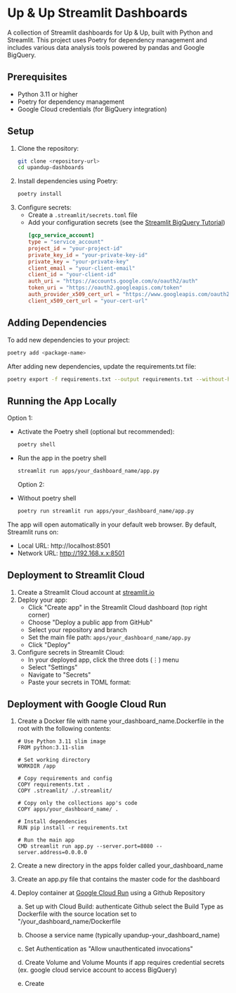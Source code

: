 # Up & Up Streamlit Dashboards

A collection of Streamlit dashboards for Up & Up, built with Python and Streamlit. This project uses Poetry for dependency management and includes various data analysis tools powered by pandas and Google BigQuery.

## Prerequisites

- Python 3.11 or higher
- Poetry for dependency management
- Google Cloud credentials (for BigQuery integration)

## Setup

1. Clone the repository:
   ```bash
   git clone <repository-url>
   cd upandup-dashboards
   ```
2. Install dependencies using Poetry:
   ```bash
   poetry install
   ```
3. Configure secrets:
   - Create a `.streamlit/secrets.toml` file
   - Add your configuration secrets (see the [Streamlit BigQuery Tutorial](https://docs.streamlit.io/develop/tutorials/databases/bigquery))
     ```toml
     [gcp_service_account]
     type = "service_account"
     project_id = "your-project-id"
     private_key_id = "your-private-key-id"
     private_key = "your-private-key"
     client_email = "your-client-email"
     client_id = "your-client-id"
     auth_uri = "https://accounts.google.com/o/oauth2/auth"
     token_uri = "https://oauth2.googleapis.com/token"
     auth_provider_x509_cert_url = "https://www.googleapis.com/oauth2/v1/certs"
     client_x509_cert_url = "your-cert-url"
     ```

## Adding Dependencies

To add new dependencies to your project:

```bash
poetry add <package-name>
```

After adding new dependencies, update the requirements.txt file:

```bash
poetry export -f requirements.txt --output requirements.txt --without-hashes --only main
```

## Running the App Locally

Option 1:

- Activate the Poetry shell (optional but recommended):
  ```bash
  poetry shell
  ```
- Run the app in the poetry shell

  ```bash
  streamlit run apps/your_dashboard_name/app.py
  ```

  Option 2:

- Without poetry shell
  ```bash
  poetry run streamlit run apps/your_dashboard_name/app.py
  ```

The app will open automatically in your default web browser. By default, Streamlit runs on:

- Local URL: http://localhost:8501
- Network URL: http://192.168.x.x:8501

## Deployment to Streamlit Cloud

1. Create a Streamlit Cloud account at [streamlit.io](https://streamlit.io)
2. Deploy your app:
   - Click "Create app" in the Streamlit Cloud dashboard (top right corner)
   - Choose "Deploy a public app from GitHub"
   - Select your repository and branch
   - Set the main file path: `apps/your_dashboard_name/app.py`
   - Click "Deploy"
3. Configure secrets in Streamlit Cloud:
   - In your deployed app, click the three dots (⋮) menu
   - Select "Settings"
   - Navigate to "Secrets"
   - Paste your secrets in TOML format:

## Deployment with Google Cloud Run

1. Create a Docker file with name your_dashboard_name.Dockerfile in the root with the following contents:

   ```
   # Use Python 3.11 slim image
   FROM python:3.11-slim

   # Set working directory
   WORKDIR /app

   # Copy requirements and config
   COPY requirements.txt .
   COPY .streamlit/ ./.streamlit/

   # Copy only the collections app's code
   COPY apps/your_dashboard_name/ .

   # Install dependencies
   RUN pip install -r requirements.txt

   # Run the main app
   CMD streamlit run app.py --server.port=8080 --server.address=0.0.0.0
   ```

2. Create a new directory in the apps folder called your_dashboard_name
3. Create an app.py file that contains the master code for the dashboard
4. Deploy container at [Google Cloud Run](https://cloud.google.com/run) using a Github Repository

   a. Set up with Cloud Build: authenticate Github select the Build Type as Dockerfile with the source location set to "/your_dashboard_name/Dockerfile

   b. Choose a service name (typically upandup-your_dashboard_name)

   c. Set Authentication as "Allow unauthenticated invocations"

   d. Create Volume and Volume Mounts if app requires credential secrets (ex. google cloud service account to access BigQuery)

   e. Create
